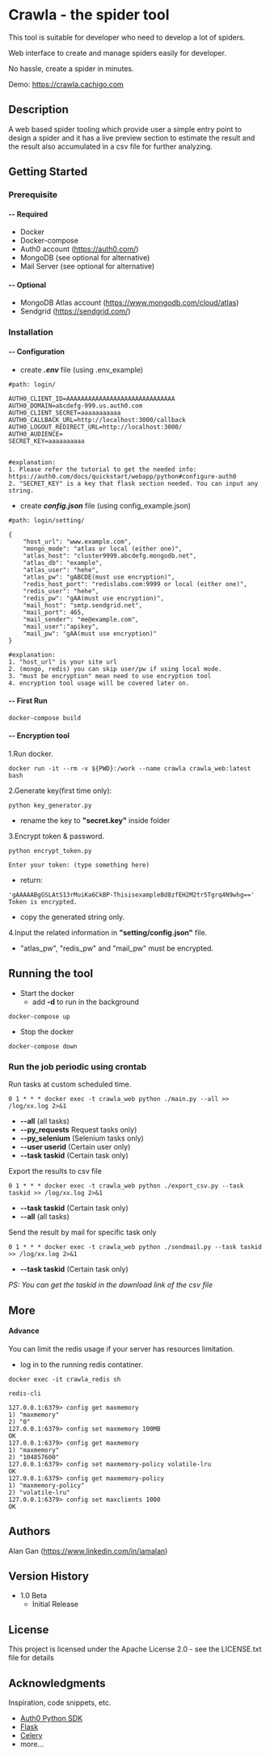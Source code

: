 # Crawla - the spider tool

This tool is suitable for developer who need to develop a lot of spiders.  

Web interface to create and manage spiders easily for developer.  

No hassle, create a spider in minutes.  

Demo: https://crawla.cachigo.com
## Description

A web based spider tooling which provide user a simple entry point to design a spider and it has a live preview section to estimate the result and the result also accumulated in a csv file for further analyzing. 

## Getting Started

### Prerequisite
#### -- Required
* Docker
* Docker-compose
* Auth0 account (https://auth0.com/)
* MongoDB (see optional for alternative)
* Mail Server (see optional for alternative)
#### -- Optional
* MongoDB Atlas account (https://www.mongodb.com/cloud/atlas)
* Sendgrid (https://sendgrid.com/)


### Installation
#### -- Configuration
* create ***.env*** file (using .env_example)
```
#path: login/

AUTH0_CLIENT_ID=AAAAAAAAAAAAAAAAAAAAAAAAAAAAAA
AUTH0_DOMAIN=abcdefg-999.us.auth0.com
AUTH0_CLIENT_SECRET=aaaaaaaaaaa
AUTH0_CALLBACK_URL=http://localhost:3000/callback
AUTH0_LOGOUT_REDIRECT_URL=http://localhost:3000/
AUTH0_AUDIENCE=
SECRET_KEY=aaaaaaaaaa


#explanation:
1. Please refer the tutorial to get the needed info:
https://auth0.com/docs/quickstart/webapp/python#configure-auth0
2. "SECRET_KEY" is a key that flask section needed. You can input any string.

```

* create ***config.json*** file (using config_example.json)
```
#path: login/setting/

{
    "host_url": "www.example.com",
    "mongo_mode": "atlas or local (either one)",
    "atlas_host": "cluster9999.abcdefg.mongodb.net",
    "atlas_db": "example",
    "atlas_user": "hehe",
    "atlas_pw": "gABCDE(must use encryption)",
    "redis_host_port": "redislabs.com:9999 or local (either one)",
    "redis_user": "hehe",
    "redis_pw": "gAA(must use encryption)",
    "mail_host": "smtp.sendgrid.net",
    "mail_port": 465,
    "mail_sender": "me@example.com",
    "mail_user":"apikey",
    "mail_pw": "gAA(must use encryption)"
}

#explanation:
1. "host_url" is your site url
2. (mongo, redis) you can skip user/pw if using local mode.
3. "must be encryption" mean need to use encryption tool
4. encryption tool usage will be covered later on.

```
#### -- First Run
```
docker-compose build
```
#### -- Encryption tool
1.Run docker.
```
docker run -it --rm -v ${PWD}:/work --name crawla crawla_web:latest bash
```
2.Generate key(first time only):
```
python key_generator.py
```
- rename the key to **"secret.key"** inside **<key>** folder

3.Encrypt token & password.
```
python encrypt_token.py
```
```
Enter your token: (type something here)
```
- return:
```
'gAAAAABgGSLAtS13rMuiKa6CkBP-ThisisexampleBd8zfEH2M2tr5Tgrq4N9whg=='
Token is encrypted.
```
- copy the generated string only.

4.Input the related information in **"setting/config.json"** file.
- "atlas_pw", "redis_pw" and "mail_pw" must be encrypted.

## Running the tool
* Start the docker 
  * add  **-d**  to run in the background
```
docker-compose up
```
* Stop the docker 
```
docker-compose down
```


### Run the job periodic using crontab

Run tasks at custom scheduled time.
```
0 1 * * * docker exec -t crawla_web python ./main.py --all >> /log/xx.log 2>&1
```
* **--all** (all tasks)
* **--py_requests** Request tasks only)
* **--py_selenium** (Selenium tasks only)
* **--user userid** (Certain user only)
* **--task taskid** (Certain task only)

Export the results to csv file
```
0 1 * * * docker exec -t crawla_web python ./export_csv.py --task taskid >> /log/xx.log 2>&1
```
* **--task taskid** (Certain task only)
* **--all** (all tasks)

Send the result by mail for specific task only
```
0 1 * * * docker exec -t crawla_web python ./sendmail.py --task taskid >> /log/xx.log 2>&1
```
* **--task taskid** (Certain task only)

*PS: You can get the taskid in the download link of the csv file*

## More
#### Advance
You can limit the redis usage if your server has resources limitation.
* log in to the running redis contatiner.
```
docker exec -it crawla_redis sh
```

```
redis-cli

127.0.0.1:6379> config get maxmemory
1) "maxmemory"
2) "0"
127.0.0.1:6379> config set maxmemory 100MB
OK
127.0.0.1:6379> config get maxmemory
1) "maxmemory"
2) "104857600"
127.0.0.1:6379> config set maxmemory-policy volatile-lru
OK
127.0.0.1:6379> config get maxmemory-policy
1) "maxmemory-policy"
2) "volatile-lru"
127.0.0.1:6379> config set maxclients 1000
OK

```

## Authors

Alan Gan (https://www.linkedin.com/in/iamalan)

## Version History

* 1.0 Beta
    * Initial Release

## License

This project is licensed under the Apache License 2.0 - see the LICENSE.txt file for details

## Acknowledgments

Inspiration, code snippets, etc.
* [Auth0 Python SDK](https://github.com/auth0-samples/auth0-python-web-app/)
* [Flask](https://flask.palletsprojects.com/)
* [Celery](https://docs.celeryproject.org)
* more...